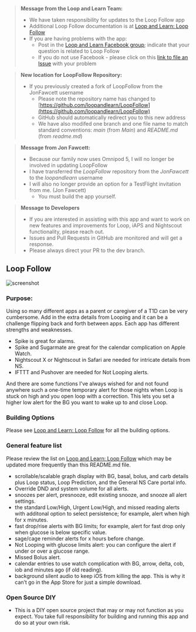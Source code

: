 > **Message from the Loop and Learn Team:**
> * We have taken responsibility for updates to the Loop Follow app
> * Additional Loop Follow documentation is at [Loop and Learn: Loop Follow](https://www.loopandlearn.org/loop-follow/)
> * If you are having problems with the app:
>     * Post in the [Loop and Learn Facebook group](https://www.facebook.com/groups/LOOPandLEARN); indicate that your question is related to Loop Follow
>     * If you do not use Facebook - please click on this [link to file an Issue](https://github.com/jonfawcett/LoopFollow/issues) with your problem

> **New location for LoopFollow Repository:**
> * If you previously created a fork of LoopFollow from the JonFawcett username
>    * Please note the repository name has changed to [https://github.com/loopandlearn/LoopFollow](https://github.com/loopandlearn/LoopFollow)
>    * GitHub should automatically redirect you to this new address
>    * We have also modifed one branch and one file name to match standard conventions: _main_ (from _Main_) and _README.md_ (from _readme.md_)

> **Message from Jon Fawcett:**
> * Because our family now uses Omnipod 5, I will no longer be involved in updating LoopFollow
> * I have transferred the _LoopFollow_ repository from the _JonFawcett_ to the _loopandlearn_ username
> * I will also no longer provide an option for a TestFlight invitation from me. (Jon Fawcett)
>   * You must build the app yourself.

> **Message to Developers**
> * If you are interested in assisting with this app and want to work on new features and improvements for Loop, iAPS and Nightscout functionality, please reach out. 
> * Issues and Pull Requests in GitHub are monitored and will get a response. 
> * Please always direct your PR to the dev branch.

## Loop Follow 
![screenshot](https://user-images.githubusercontent.com/38429455/93782187-436e8880-fbf8-11ea-8709-e2afba692132.png)

### Purpose:

Using so many different apps as a parent or caregiver of a T1D can be very cumbersome. Add in the extra details from Looping
and it can be a challenge flipping back and forth between apps. Each app has different strengths and weaknesses.
- Spike is great for alarms. 
- Spike and Sugarmate are great for the calendar complication on Apple Watch. 
- Nightscout X or Nightscout in Safari are needed for intricate details from NS.
- IFTTT and Pushover are  needed for Not Looping alerts.

And there are some functions I've always wished for and not found anywhere such a one-time temporary alert
for those nights when Loop is stuck on high and you open loop with a correction. This lets you set a higher
low alert for the BG you want to wake up to and close Loop.

### Building Options

Please see [Loop and Learn: Loop Follow](https://www.loopandlearn.org/loop-follow/) for all the building options.

### General feature list

Please review the list on [Loop and Learn: Loop Follow](https://www.loopandlearn.org/loop-follow/) which may be updated more frequently than this README.md file.

- scrollable/scalable graph display with BG, basal, bolus, and carb details plus Loop status, Loop Prediction, and the General NS Care portal info.
- Override DND and system volume for all alerts.
- snoozes per alert, presnooze, edit existing snooze, and snooze all alert settings.
- the standard Low/High, Urgent Low/High, and missed reading alerts with additonal option to select persistence; for example, alert when high for x minutes.
- fast drop/rise alerts with BG limits; for example, alert for fast drop only when glucose is below specific value.
- sage/cage reminder alerts for x hours before change.
- Not Looping with glucose limits alert: you can configure the alert if under or over a glucose range.
- Missed Bolus alert.
- calendar entries to use watch complication with BG, arrow, delta, cob, iob and minutes ago (if old reading).
- background silent audio to keep iOS from killing the app. This is why it can’t go in the App Store for just a simple download.

### Open Source DIY
- This is a DIY open source project that may or may not function as you expect. You take full responsibility for building and running this app and do so at your own risk.

